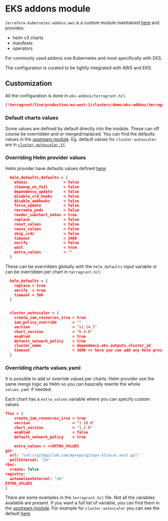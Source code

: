 # EKS addons module

`terraform-kubernetes-addons:aws` is a custom module maintained
[here][terraform-kubernetes-addons:aws] and provides:

[terraform-kubernetes-addons:aws]: https://github.com/particuleio/terraform-kubernetes-addons/tree/main/modules/aws

* helm v3 charts
* manifests
* operators

For commonly used addons one Kubernetes and most specifically with EKS.

The configuration is curated to be tightly integrated with AWS and EKS.

## Customization

All the configuration is done in `eks-addons/terragrunt.hcl`.

```json
{!terragrunt/live/production/eu-west-1/clusters/demo/eks-addons/terragrunt.hcl!}
```

### Default charts values

Some values are defined by default directly into the module. These can off
course be overridden and or merged/replaced. You can find the defaults values
in the [upstream module][terraform-kubernetes-addons:aws]. Eg. default values
for `cluster-autoscaler` are in [`cluster-autoscaler.tf`](https://github.com/particuleio/terraform-kubernetes-addons/blob/main/modules/aws/cluster-autoscaler.tf).

### Overriding Helm provider values

Helm provider have defaults values defined [here](https://github.com/particuleio/terraform-kubernetes-addons/blob/main/locals.tf):

```json
  helm_defaults_defaults = {
    atomic                = false
    cleanup_on_fail       = false
    dependency_update     = false
    disable_crd_hooks     = false
    disable_webhooks      = false
    force_update          = false
    recreate_pods         = false
    render_subchart_notes = true
    replace               = false
    reset_values          = false
    reuse_values          = false
    skip_crds             = false
    timeout               = 3600
    verify                = false
    wait                  = true
    extra_values          = ""
  }
```

These can be overridden globally with the `helm_defaults` input variable or
can be overridden per chart in `terragrunt.hcl`:

```json
  helm_defaults = {
    replace = true
    verify  = true
    timeout = 300
  }


  cluster_autoscaler = {
    create_iam_resources_irsa = true
    iam_policy_override       = ""
    version                   = "v1.14.7"
    chart_version             = "6.4.0"
    enabled                   = true
    default_network_policy    = true
    cluster_name              = dependency.eks.outputs.cluster_id
    timeout                   = 3600 <= here you can add any helm provider override
  }
```

### Overriding charts values.yaml

It is possible to add or override values per charts. Helm provider use the
same merge logic as Helm so you can basically rewrite the whole
`values.yaml` if needed.

Each chart has a `extra_values` variable where you can specify custom values.

```json
flux = {
    create_iam_resources_irsa = true
    version                   = "1.18.0"
    chart_version             = "1.2.0"
    enabled                   = false
    default_network_policy    = true

    extra_values = <<EXTRA_VALUES
git:
  url: "ssh://git@gitlab.com/myrepo/gitops-${local.env}.git"
  pollInterval: "2m"
rbac:
  create: false
registry:
  automationInterval: "2m"
EXTRA_VALUES
}
```

There are some examples in the `terragrunt.hcl` file. Not all the variables
available are present. If you want a full list of variable, you can find them
in the [upstream module][terraform-kubernetes-addons:aws]. For example
for `cluster-autoscaler` you can see the default [here](https://github.com/particuleio/terraform-kubernetes-addons/blob/main/modules/aws/cluster-autoscaler.tf#L2).
